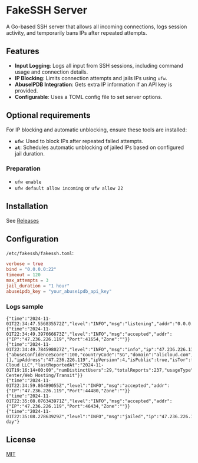 # FakeSSH Server

A Go-based SSH server that allows all incoming connections, logs session activity, 
and temporarily bans IPs after repeated attempts.

## Features

- **Input Logging**: Logs all input from SSH sessions, including command usage and connection details.
- **IP Blocking**: Limits connection attempts and jails IPs using `ufw`.
- **AbuseIPDB Integration**: Gets extra IP information if an API key is provided.
- **Configurable**: Uses a TOML config file to set server options.

## Optional requirements

For IP blocking and automatic unblocking, ensure these tools are installed:
- **`ufw`**: Used to block IPs after repeated failed attempts.
- **`at`**: Schedules automatic unblocking of jailed IPs based on configured jail duration.

### Preparation

- `ufw enable`
- `ufw default allow incoming` or `ufw allow 22`

## Installation

See [Releases](https://github.com/jackcvr/fakessh/releases)

## Configuration

`/etc/fakessh/fakessh.toml`:

```toml
verbose = true
bind = "0.0.0.0:22"
timeout = 120
max_attempts = 3
jail_duration = "1 hour"
abuseipdb_key = "your_abuseipdb_api_key"
```

### Logs sample

```shell
{"time":"2024-11-01T22:34:47.556835572Z","level":"INFO","msg":"listening","addr":"0.0.0.0:22"}
{"time":"2024-11-01T22:34:49.397666673Z","level":"INFO","msg":"accepted","addr":{"IP":"47.236.226.119","Port":41654,"Zone":""}}
{"time":"2024-11-01T22:34:49.784598027Z","level":"INFO","msg":"info","ip":"47.236.226.119","data":{"abuseConfidenceScore":100,"countryCode":"SG","domain":"alicloud.com","hostnames":[],"ipAddress":"47.236.226.119","ipVersion":4,"isPublic":true,"isTor":false,"isWhitelisted":false,"isp":"Alibaba Cloud LLC","lastReportedAt":"2024-11-01T19:16:14+00:00","numDistinctUsers":29,"totalReports":237,"usageType":"Data Center/Web Hosting/Transit"}}
{"time":"2024-11-01T22:34:59.86489055Z","level":"INFO","msg":"accepted","addr":{"IP":"47.236.226.119","Port":44480,"Zone":""}}
{"time":"2024-11-01T22:35:08.076343971Z","level":"INFO","msg":"accepted","addr":{"IP":"47.236.226.119","Port":46434,"Zone":""}}
{"time":"2024-11-01T22:35:08.27863929Z","level":"INFO","msg":"jailed","ip":"47.236.226.119","term":"1 day"}
```

## License

[MIT](https://spdx.org/licenses/MIT.html)
